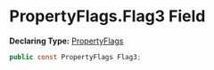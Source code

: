 # PropertyFlags.Flag3 Field

**Declaring Type:** [PropertyFlags](../PropertyFlags.md)

```csharp
public const PropertyFlags Flag3;
```
